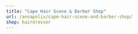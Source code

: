 ```yaml
---
title: "Cape Hair Scene & Barber Shop"
url: /annapolis/cape-hair-scene-and-barber-shop/
shop: hairdresser
---
```

